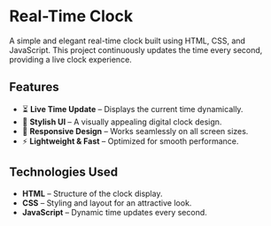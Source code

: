 # Real-Time Clock

A simple and elegant real-time clock built using HTML, CSS, and JavaScript. This project continuously updates the time every second, providing a live clock experience.

## Features

- ⏳ **Live Time Update** – Displays the current time dynamically.
- 🎨 **Stylish UI** – A visually appealing digital clock design.
- 📱 **Responsive Design** – Works seamlessly on all screen sizes.
- ⚡ **Lightweight & Fast** – Optimized for smooth performance.

## Technologies Used

- **HTML** – Structure of the clock display.
- **CSS** – Styling and layout for an attractive look.
- **JavaScript** – Dynamic time updates every second.
